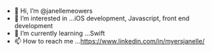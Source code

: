 - 👋 Hi, I’m @janellemeowers
- 👀 I’m interested in ...iOS development, Javascript, front end development
- 🌱 I’m currently learning ...Swift
- 📫 How to reach me ...https://www.linkedin.com/in/myersjanelle/

<!---
janellemeowers/janellemeowers is a ✨ special ✨ repository because its `README.md` (this file) appears on your GitHub profile.
You can click the Preview link to take a look at your changes.
--->
